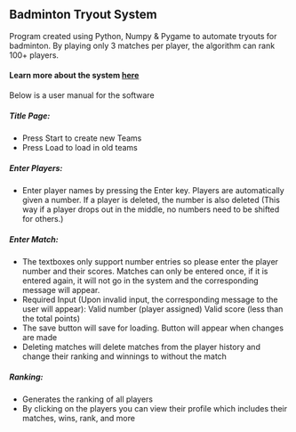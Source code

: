 ## Badminton Tryout System

Program created using Python, Numpy & Pygame to automate tryouts for badminton. By playing only 3 matches per player, the algorithm can rank 100+ players.

#### Learn more about the system [here](https://yiweizhou.com/projects/badminton)

Below is a user manual for the software

##### Title Page:

- Press Start to create new Teams
- Press Load to load in old teams

##### Enter Players:

- Enter player names by pressing the Enter key. Players are automatically given a number. If a player is deleted, the number is also deleted (This way if a player drops out in the middle, no numbers need to be shifted for others.)

##### Enter Match:

- The textboxes only support number entries so please enter the player number and their scores. Matches can only be entered once, if it is entered again, it will not go in the system and the corresponding message will appear.
- Required Input (Upon invalid input, the corresponding message to the user will appear):
  Valid number (player assigned)
  Valid score (less than the total points)
- The save button will save for loading. Button will appear when changes are made
- Deleting matches will delete matches from the player history and change their ranking and winnings to without the match

##### Ranking:

- Generates the ranking of all players
- By clicking on the players you can view their profile which includes their matches, wins, rank, and more
